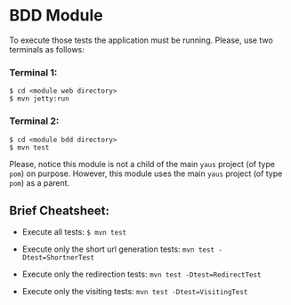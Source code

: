 # BDD Module

To execute those tests the application must be running. Please, use two terminals as follows:

### Terminal 1:
```
$ cd <module web directory>
$ mvn jetty:run
```

### Terminal 2:
```
$ cd <module bdd directory>
$ mvn test
```

Please, notice this module is not a child of the main `yaus` project (of type `pom`) on purpose. However,
this module uses the main `yaus` project (of type `pom`) as a parent.

## Brief Cheatsheet:

* Execute all tests:
`$ mvn test`

* Execute only the short url generation tests:
`mvn test -Dtest=ShortnerTest`

* Execute only the redirection tests:
`mvn test -Dtest=RedirectTest`

* Execute only the visiting tests:
`mvn test -Dtest=VisitingTest`
